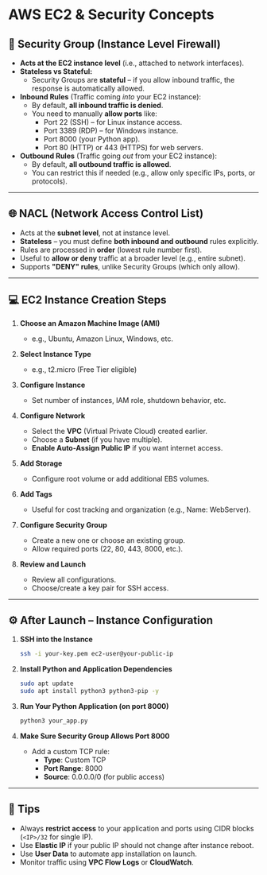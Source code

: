 # AWS EC2 & Security Concepts

## 🔐 Security Group (Instance Level Firewall)
- **Acts at the EC2 instance level** (i.e., attached to network interfaces).
- **Stateless vs Stateful:**
  - Security Groups are **stateful** – if you allow inbound traffic, the response is automatically allowed.
- **Inbound Rules** (Traffic coming *into* your EC2 instance):
  - By default, **all inbound traffic is denied**.
  - You need to manually **allow ports** like:
    - Port 22 (SSH) – for Linux instance access.
    - Port 3389 (RDP) – for Windows instance.
    - Port 8000 (your Python app).
    - Port 80 (HTTP) or 443 (HTTPS) for web servers.
- **Outbound Rules** (Traffic going *out* from your EC2 instance):
  - By default, **all outbound traffic is allowed**.
  - You can restrict this if needed (e.g., allow only specific IPs, ports, or protocols).

---

## 🌐 NACL (Network Access Control List)
- Acts at the **subnet level**, not at instance level.
- **Stateless** – you must define **both inbound and outbound** rules explicitly.
- Rules are processed in **order** (lowest rule number first).
- Useful to **allow or deny** traffic at a broader level (e.g., entire subnet).
- Supports **"DENY" rules**, unlike Security Groups (which only allow).

---

## 💻 EC2 Instance Creation Steps

1. **Choose an Amazon Machine Image (AMI)**
   - e.g., Ubuntu, Amazon Linux, Windows, etc.

2. **Select Instance Type**
   - e.g., t2.micro (Free Tier eligible)

3. **Configure Instance**
   - Set number of instances, IAM role, shutdown behavior, etc.

4. **Configure Network**
   - Select the **VPC** (Virtual Private Cloud) created earlier.
   - Choose a **Subnet** (if you have multiple).
   - **Enable Auto-Assign Public IP** if you want internet access.

5. **Add Storage**
   - Configure root volume or add additional EBS volumes.

6. **Add Tags**
   - Useful for cost tracking and organization (e.g., Name: WebServer).

7. **Configure Security Group**
   - Create a new one or choose an existing group.
   - Allow required ports (22, 80, 443, 8000, etc.).

8. **Review and Launch**
   - Review all configurations.
   - Choose/create a key pair for SSH access.

---

## ⚙️ After Launch – Instance Configuration

1. **SSH into the Instance**
   ```bash
   ssh -i your-key.pem ec2-user@your-public-ip
   ```

2. **Install Python and Application Dependencies**
   ```bash
   sudo apt update
   sudo apt install python3 python3-pip -y
   ```

3. **Run Your Python Application (on port 8000)**
   ```bash
   python3 your_app.py
   ```

4. **Make Sure Security Group Allows Port 8000**
   - Add a custom TCP rule:
     - **Type**: Custom TCP
     - **Port Range**: 8000
     - **Source**: 0.0.0.0/0 (for public access)

---

## 📝 Tips

- Always **restrict access** to your application and ports using CIDR blocks (`<IP>/32` for single IP).
- Use **Elastic IP** if your public IP should not change after instance reboot.
- Use **User Data** to automate app installation on launch.
- Monitor traffic using **VPC Flow Logs** or **CloudWatch**.
